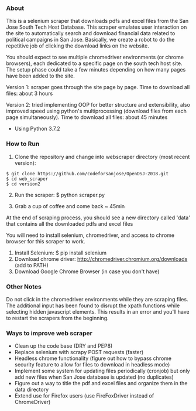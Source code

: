 ### About 
This is a selenium scraper that downloads pdfs and excel files from the San Jose South Tech Host Database. This scraper emulates user interaction on the site to automatically search and download financial data related to political campaigns in San Jose. Basically, we create a robot to do the repetitive job of clicking the download links on the website.

You should expect to see multiple chromedriver environments (or chrome browsers), each dedicated to a specific page on the south tech host site. The setup phase could take a few minutes depending on how many pages have been added to the site.

Version 1: scraper goes through the site page by page. Time to download all files: about 3 hours

Version 2: tried implementing OOP for better structure and extensibility, also improved speed using python's multiprocessing (download files from each page simultaneously). Time to download all files: about 45 minutes

- Using Python 3.7.2

### How to Run
1. Clone the repository and change into webscraper directory (most recent version):
```Shell
$ git clone https://github.com/codeforsanjose/OpenDSJ-2018.git 
$ cd web_scraper
$ cd version2
```
2. Run the scraper: $ python scraper.py

3. Grab a cup of coffee and come back ~ 45min

At the end of scraping process, you should see a new directory called 'data' that contains all the downloaded pdfs and excel files


You will need to install selenium, chromedriver, and access to chrome browser for this scraper to work.

1. Install Selenium: $ pip install selenium
2. Download chrome driver: http://chromedriver.chromium.org/downloads (add to PATH)
3. Download Google Chrome Browser (in case you don't have)

### Other Notes

Do not click in the chromedriver environments while they are scraping files. The additional input has been found to disrupt the xpath functions while selecting hidden javascript elements. This results in an error and you'll have to restart the scrapers from the beginning.

### Ways to improve web scraper

- Clean up the code base (DRY and PEP8)
- Replace selenium with  scrapy POST requests (faster)
- Headless chrome functionality (figure out how to bypass chrome security feature to allow for files to download in headless mode)
- Implement some system for updating files periodically (cronjob) but only add new files when San Jose database is updated (no duplicates)
- Figure out a way to title the pdf and excel files and organize them in the data directory 
- Extend use for Firefox users (use FireFoxDriver instead of ChromeDriver)
